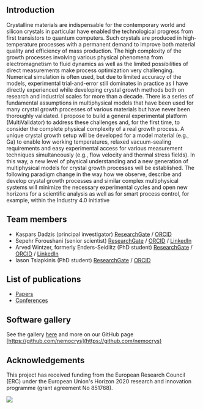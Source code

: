 
## Introduction

Crystalline materials are indispensable for the contemporary world and silicon crystals in particular have enabled the technological progress from first transistors to quantum computers. Such crystals are produced in high-temperature processes with a permanent demand to improve both material quality and efficiency of mass production. The high complexity of the growth processes involving various physical phenomena from electromagnetism to fluid dynamics as well as the limited possibilities of direct measurements make process optimization very challenging. Numerical simulation is often used, but due to limited accuracy of the models, experimental trial-and-error still dominates in practice as I have directly experienced while developing crystal growth methods both on research and industrial scales for more than a decade. There is a series of fundamental assumptions in multiphysical models that have been used for many crystal growth processes of various materials but have never been thoroughly validated. I propose to build a general experimental platform (MultiValidator) to address these challenges and, for the first time, to consider the complete physical complexity of a real growth process. A unique crystal growth setup will be developed for a model material (e.g., Ga) to enable low working temperatures, relaxed vacuum-sealing requirements and easy experimental access for various measurement techniques simultaneously (e.g., flow velocity and thermal stress fields). In this way, a new level of physical understanding and a new generation of multiphysical models for crystal growth processes will be established. The following paradigm change in the way how we observe, describe and develop crystal growth processes and similar complex multiphysical systems will minimize the necessary experimental cycles and open new horizons for a scientific analysis as well as for smart process control, for example, within the Industry 4.0 initiative

## Team members

- Kaspars Dadzis (principal investigator) [ResearchGate](https://www.researchgate.net/profile/Kaspars-Dadzis) / [ORCID](https://orcid.org/0000-0002-0126-7343)
- Sepehr Foroushani (senior scientist) [ResearchGate](https://www.researchgate.net/profile/Sepehr-Foroushani) / [ORCID](https://orcid.org/0000-0002-9969-2689) / [LinkedIn](https://www.linkedin.com/in/sforoushani/)
- Arved Wintzer, formerly Enders-Seidlitz (PhD student) [ResearchGate](https://www.researchgate.net/profile/Arved-Wintzer) / [ORCID](https://orcid.org/0000-0002-1458-7872) / [LinkedIn](https://www.linkedin.com/in/arved-wintzer-465830176/)
- Iason Tsiapkinis (PhD student) [ResearchGate](https://www.researchgate.net/profile/Iason-Tsiapkinis) / [ORCID](https://orcid.org/0000-0002-2934-1904)

## List of publications

- [Papers](https://nemocrys.github.io/papers/papers.html)
- [Conferences](https://nemocrys.github.io/conferences/conferences.html)

## Software gallery

See the gallery [here](https://nemocrys.github.io/software/software.html) and more on our GitHub page [https://github.com/nemocrys](https://github.com/nemocrys)

## Acknowledgements

This project has received funding from the European Research Council (ERC) under the European Union's Horizon 2020 research and innovation programme (grant agreement No 851768).

<img src="https://raw.githubusercontent.com/nemocrys/pyelmer/master/EU-ERC.png">
